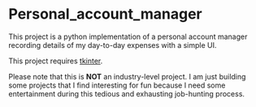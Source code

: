 # Personal_account_manager

This project is a python implementation of a personal account manager recording details of my day-to-day expenses with a simple UI.

This project requires [tkinter](https://docs.python.org/3/library/tk.html).

Please note that this is **NOT** an industry-level project. I am just building some projects that I find interesting for fun because I need some entertainment during this tedious and exhausting job-hunting process.


